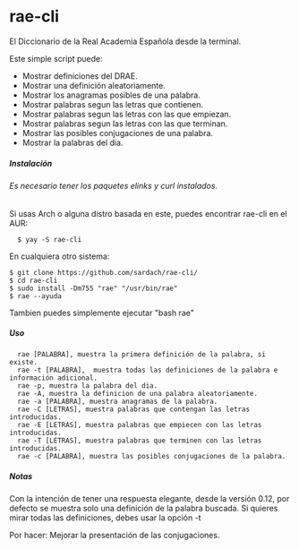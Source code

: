 rae-cli
=======
El Diccionario de la Real Academia Española desde la terminal.

Este simple script puede:

* Mostrar definiciones del DRAE.
* Mostrar una definición aleatoriamente.
* Mostrar los anagramas posibles de una palabra.
* Mostrar palabras segun las letras que contienen.
* Mostrar palabras segun las letras con las que empiezan.
* Mostrar palabras segun las letras con las que terminan.
* Mostrar las posibles conjugaciones de una palabra.
* Mostrar la palabras del dia.

##### Instalación
###### Es necesario tener los paquetes elinks y curl instalados.
Si usas Arch o alguna distro basada en este, puedes encontrar rae-cli en el AUR:

      $ yay -S rae-cli

En cualquiera otro sistema:

	$ git clone https://github.com/sardach/rae-cli/
	$ cd rae-cli
	$ sudo install -Dm755 "rae" "/usr/bin/rae"
	$ rae --ayuda
     
Tambien puedes simplemente ejecutar "bash rae"


##### Uso
      rae [PALABRA], muestra la primera definición de la palabra, si existe.
      rae -t [PALABRA],  muestra todas las definiciones de la palabra e información adicional.
      rae -p, muestra la palabra del dia.
      rae -A, muestra la definicion de una palabra aleatoriamente.
      rae -a [PALABRA], muestra anagramas de la palabra.
      rae -C [LETRAS], muestra palabras que contengan las letras introducidas.
      rae -E [LETRAS], muestra palabras que empiecen con las letras introducidas.
      rae -T [LETRAS], muestra palabras que terminen con las letras introducidas.
      rae -c [PALABRA], muestra las posibles conjugaciones de la palabra.

##### Notas

Con la intención de tener una respuesta elegante, desde la versión 0.12, por defecto se muestra solo una definición de la palabra buscada. Si quieres mirar todas las definiciones, debes usar la opción -t 

Por hacer: Mejorar la presentación de las conjugaciones.
